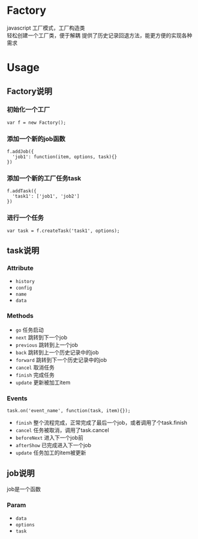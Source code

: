 # Factory
javascript 工厂模式，工厂构造类  
轻松创建一个工厂类，便于解耦
提供了历史记录回退方法，能更方便的实现各种需求

# Usage
## Factory说明
### 初始化一个工厂
```
var f = new Factory();
```
### 添加一个新的job函数
```
f.addJob({
  'job1': function(item, options, task){}
})
```
### 添加一个新的工厂任务task
```
f.addTask({
  'task1': ['job1', 'job2']
})
```
### 进行一个任务
```
var task = f.createTask('task1', options);
```

## task说明
### Attribute
- `history`
- `config`
- `name`
- `data`

### Methods
- `go` 任务启动
- `next` 跳转到下一个job
- `previous` 跳转到上一个job
- `back` 跳转到上一个历史记录中的job
- `forward` 跳转到下一个历史记录中的job
- `cancel` 取消任务
- `finish` 完成任务
- `update` 更新被加工item

### Events
```
task.on('event_name', function(task, item){});
```
- `finish` 整个流程完成，正常完成了最后一个job，或者调用了个task.finish
- `cancel` 任务被取消，调用了task.cancel
- `beforeNext` 进入下一个job前
- `afterShow` 已完成进入下一个job
- `update` 任务加工的item被更新

## job说明
job是一个函数
### Param
- `data`
- `options`
- `task`

